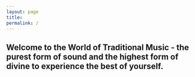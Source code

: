 ```yaml
---
layout: page
title: 
permalink: /
---
```


## Welcome to the World of Traditional Music - the purest  form of sound and the highest form of divine to experience the best of yourself.


<div class="empty"></div>
